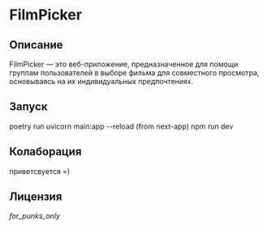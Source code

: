 # FilmPicker

## Описание

FilmPicker — это веб-приложение, предназначенное для помощи группам пользователей в выборе фильма для совместного просмотра, основываясь на их индивидуальных предпочтениях.

## Запуск
poetry run uvicorn main:app --reload
(from next-app) npm run dev

## Колаборация
приветсвуется =)

## Лицензия
*for_punks_only*


